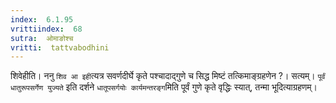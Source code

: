 ```yaml
---
index:  6.1.95
vrittiindex:  68
sutra:  ओमाङोश्च
vritti:  tattvabodhini 
---
```


शिवेहीति। ननु `शिव आ इही`त्यत्र सवर्णदीर्घे कृते पश्चादाद्गुणे च सिद्ध मिष्टं तत्किमाङ्ग्रहणेन ?। सत्यम्। `पूर्वं धातुरूपसर्गेण युज्यते` इति दर्शने `धातूपसर्गयोः कार्यमन्तरङ्ग`मिति पूर्वं गुणे कृते वृद्धिः स्यात्, तन्मा भूदित्याग्रहणम्।

